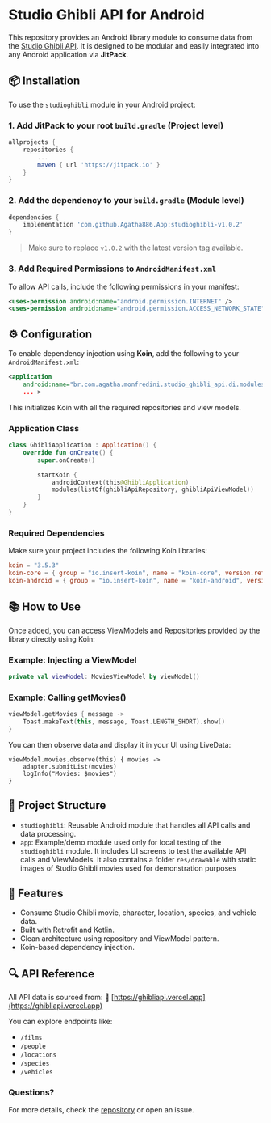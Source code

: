 # Studio Ghibli API for Android

This repository provides an Android library module to consume data from the [Studio Ghibli API](https://ghibliapi.vercel.app). It is designed to be modular and easily integrated into any Android application via **JitPack**.

## 📦 Installation

To use the `studioghibli` module in your Android project:

### 1. Add JitPack to your root `build.gradle` (Project level)

```groovy
allprojects {
    repositories {
        ...
        maven { url 'https://jitpack.io' }
    }
}
```

### 2. Add the dependency to your `build.gradle` (Module level)

```groovy
dependencies {
    implementation 'com.github.Agatha886.App:studioghibli-v1.0.2'
}
```

> Make sure to replace `v1.0.2` with the latest version tag available.

### 3. Add Required Permissions to `AndroidManifest.xml`

To allow API calls, include the following permissions in your manifest:

```xml
<uses-permission android:name="android.permission.INTERNET" />
<uses-permission android:name="android.permission.ACCESS_NETWORK_STATE" />
```

## ⚙️ Configuration

To enable dependency injection using **Koin**, add the following to your `AndroidManifest.xml`:

```xml
<application
    android:name="br.com.agatha.monfredini.studio_ghibli_api.di.modules.GhibliApplication"
    ... >
```

This initializes Koin with all the required repositories and view models.

### Application Class

```kotlin
class GhibliApplication : Application() {
    override fun onCreate() {
        super.onCreate()

        startKoin {
            androidContext(this@GhibliApplication)
            modules(listOf(ghibliApiRepository, ghibliApiViewModel))
        }
    }
}
```

### Required Dependencies

Make sure your project includes the following Koin libraries:

```toml
koin = "3.5.3"
koin-core = { group = "io.insert-koin", name = "koin-core", version.ref = "koin" }
koin-android = { group = "io.insert-koin", name = "koin-android", version.ref = "koin" }
```


## 📚 How to Use

Once added, you can access ViewModels and Repositories provided by the library directly using Koin:

### Example: Injecting a ViewModel

```kotlin
private val viewModel: MoviesViewModel by viewModel()
```
### Example: Calling getMovies()

```kotlin
viewModel.getMovies { message ->
    Toast.makeText(this, message, Toast.LENGTH_SHORT).show()
}
```
You can then observe data and display it in your UI using LiveData:

```
viewModel.movies.observe(this) { movies ->
    adapter.submitList(movies)
    logInfo("Movies: $movies")
}
```

## 📁 Project Structure

* `studioghibli`: Reusable Android module that handles all API calls and data processing.
* `app`: Example/demo module used only for local testing of the `studioghibli` module. It includes UI screens to test the available API calls and ViewModels. It also contains a folder `res/drawable` with static images of Studio Ghibli movies used for demonstration purposes
  
## 🚀 Features

* Consume Studio Ghibli movie, character, location, species, and vehicle data.
* Built with Retrofit and Kotlin.
* Clean architecture using repository and ViewModel pattern.
* Koin-based dependency injection.

## 🔍 API Reference

All API data is sourced from:
📡 [https://ghibliapi.vercel.app](https://ghibliapi.vercel.app)

You can explore endpoints like:

* `/films`
* `/people`
* `/locations`
* `/species`
* `/vehicles`

### Questions?

For more details, check the [repository](https://github.com/Agatha886/App-Studio-Ghibli-API) or open an issue.
